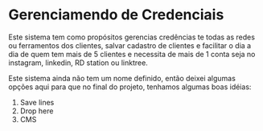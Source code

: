 <h1>Gerenciamendo de Credenciais</h1>

<p>Este sistema tem como propósitos gerencias credências te todas as redes ou ferramentos dos clientes, salvar cadastro de clientes e facilitar o dia a dia de quem tem mais de 5 clientes e necessita de mais de 1 conta seja no instagram, linkedin, RD station ou linktree.</p>

<p>Este sistema ainda não tem um nome definido, então deixei algumas opções aqui para que no final do projeto, tenhamos algumas boas idéias:</p>
<ol>
    <li>Save lines</li>
    <li>Drop here</li>
    <li>CMS</li>
</ol>